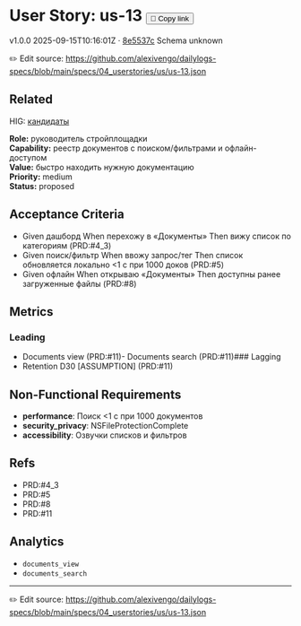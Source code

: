 # User Story: us-13 <button class="copy-link" aria-label="Copy page link" onclick="window.spechubCopyLink && window.spechubCopyLink()">🔗 Copy link</button>

<p class="badges">
  <span class="badge version">v1.0.0</span>
  <span class="badge build">2025-09-15T10:16:01Z · <a href="https://github.com/alexivengo/dailylogs-specs/commit/8e5537c" target="_blank" rel="noopener" class="sha">8e5537c</a></span>
  <span class="badge schema unknown">Schema unknown</span>
</p>

✏️ Edit source: https://github.com/alexivengo/dailylogs-specs/blob/main/specs/04_userstories/us/us-13.json

## Related
HIG: <span class="chip"><a href="../hig/us-13.md">кандидаты</a></span>

**Role:** руководитель стройплощадки  
**Capability:** реестр документов с поиском/фильтрами и офлайн-доступом  
**Value:** быстро находить нужную документацию  
**Priority:** medium  
**Status:** proposed

## Acceptance Criteria
- Given дашборд When перехожу в «Документы» Then вижу список по категориям (PRD:#4_3)
- Given поиск/фильтр When ввожу запрос/тег Then список обновляется локально <1 с при 1000 доков (PRD:#5)
- Given офлайн When открываю «Документы» Then доступны ранее загруженные файлы (PRD:#8)

## Metrics
### Leading
- Documents view (PRD:#11)- Documents search (PRD:#11)### Lagging
- Retention D30 [ASSUMPTION] (PRD:#11)
## Non-Functional Requirements
- **performance**: Поиск <1 с при 1000 документов
- **security_privacy**: NSFileProtectionComplete
- **accessibility**: Озвучки списков и фильтров

## Refs
- PRD:#4_3
- PRD:#5
- PRD:#8
- PRD:#11

## Analytics
- `documents_view`
- `documents_search`

---
✏️ Edit source: https://github.com/alexivengo/dailylogs-specs/blob/main/specs/04_userstories/us/us-13.json